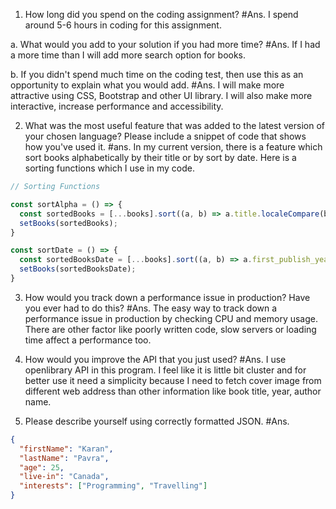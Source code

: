 1.	How long did you spend on the coding assignment?
#Ans. I spend around 5-6 hours in coding for this assignment.

a.	What would you add to your solution if you had more time?
#Ans. If I had a more time than I will add more search option for books.

b.	If you didn't spend much time on the coding test, then use this as an opportunity to explain what you would add.
#Ans. I will make more attractive using CSS, Bootstrap and other UI library. I will also make more interactive, increase performance and accessibility.

2.	What was the most useful feature that was added to the latest version of your chosen language? Please include a snippet of code that shows how you've used it.
#ans. In my current version, there is a feature which sort books alphabetically by their title or by sort by date. Here is a sorting functions which I use in my code.

```js
// Sorting Functions

const sortAlpha = () => {
  const sortedBooks = [...books].sort((a, b) => a.title.localeCompare(b.title));
  setBooks(sortedBooks);
}

const sortDate = () => {
  const sortedBooksDate = [...books].sort((a, b) => a.first_publish_year - b.first_publish_year);
  setBooks(sortedBooksDate);
}

```
3.	How would you track down a performance issue in production? Have you ever had to do this?
#Ans. The easy way to track down a performance issue in production by checking CPU and memory usage. There are other factor like poorly written code, slow servers or loading time affect a performance too.

4.	How would you improve the API that you just used?
#Ans. I use openlibrary API in this program. I feel like it is little bit cluster and for better use it need a simplicity because I need to fetch cover image from different web address than other information like book title, year, author name.

5.	Please describe yourself using correctly formatted JSON.
#Ans.
```json
{
  "firstName": "Karan",
  "lastName": "Pavra",
  "age": 25,
  "live-in": "Canada",
  "interests": ["Programming", "Travelling"]
}

```
